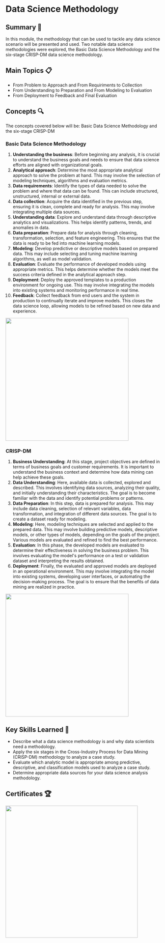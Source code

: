 # Data Science Methodology

## Summary :memo:
In this module, the methodology that can be used to tackle any data science scenario will be presented and used. Two notable data science methodologies were explored, the Basic Data Science Methodology and the six-stage CRISP-DM data science methodology.


## Main Topics :clipboard:
 - From Problem to Approach and From Requiriments to Collection
 - From Understanding to Preparation and From Modeling to Evaluation
 - From Deployment to Feedback and Final Evaluation


## Concepts :mag:
The concepts covered below will be: Basic Data Science Methodology and the six-stage CRISP-DM
### Basic Data Science Methodology
 1. **Understanding the business**: Before beginning any analysis, it is crucial to understand the business goals and needs to ensure that data science efforts are aligned with organizational goals.
 2. **Analytical approach**: Determine the most appropriate analytical approach to solve the problem at hand. This may involve the selection of modeling techniques, algorithms and evaluation metrics.
 3. **Data requirements**: Identify the types of data needed to solve the problem and where that data can be found. This can include structured, unstructured, internal or external data.
 4. **Data collection**: Acquire the data identified in the previous step, ensuring it is clean, complete and ready for analysis. This may involve integrating multiple data sources.
 5. **Understanding data**: Explore and understand data through descriptive analytics and visualizations. This helps identify patterns, trends, and anomalies in data.
 6. **Data preparation**: Prepare data for analysis through cleaning, transformation, selection, and feature engineering. This ensures that the data is ready to be fed into machine learning models.
 7. **Modeling**: Develop predictive or descriptive models based on prepared data. This may include selecting and tuning machine learning algorithms, as well as model validation.
 8. **Evaluation**: Evaluate the performance of developed models using appropriate metrics. This helps determine whether the models meet the success criteria defined in the analytical approach step.
 9. **Deployment**: Deploy the approved templates to a production environment for ongoing use. This may involve integrating the models into existing systems and monitoring performance in real time.
 10. **Feedback**: Collect feedback from end users and the system in production to continually iterate and improve models. This closes the data science loop, allowing models to be refined based on new data and experience.


<a href="https://miro.medium.com/v2/resize:fit:1400/1*YPsZO50dIiEKpW9RqzqsTw.jpeg"><img src="https://miro.medium.com/v2/resize:fit:1400/1*YPsZO50dIiEKpW9RqzqsTw.jpeg" height="400"></a>



### CRISP-DM
 1. **Business Understanding**: At this stage, project objectives are defined in terms of business goals and customer requirements. It is important to understand the business context and determine how data mining can help achieve these goals.
 2. **Data Understanding**: Here, available data is collected, explored and described. This involves identifying data sources, analyzing their quality, and initially understanding their characteristics. The goal is to become familiar with the data and identify potential problems or patterns.
 3. **Data Preparation**: In this step, data is prepared for analysis. This may include data cleaning, selection of relevant variables, data transformation, and integration of different data sources. The goal is to create a dataset ready for modeling.
 4. **Modeling**: Here, modeling techniques are selected and applied to the prepared data. This may involve building predictive models, descriptive models, or other types of models, depending on the goals of the project. Various models are evaluated and refined to find the best performance.
 5. **Evaluation**: In this phase, the developed models are evaluated to determine their effectiveness in solving the business problem. This involves evaluating the model's performance on a test or validation dataset and interpreting the results obtained.
 6. **Deployment**: Finally, the evaluated and approved models are deployed in an operational environment. This may involve integrating the model into existing systems, developing user interfaces, or automating the decision-making process. The goal is to ensure that the benefits of data mining are realized in practice.


<a href="https://encrypted-tbn0.gstatic.com/images?q=tbn:ANd9GcQPNAp_nuixuA7dTABd4gGwI8NS8bf89pj-1ZKCdmBbFw&s"><img src="https://encrypted-tbn0.gstatic.com/images?q=tbn:ANd9GcQPNAp_nuixuA7dTABd4gGwI8NS8bf89pj-1ZKCdmBbFw&s" height="400"></a>


## Key Skills Learned :key:
 - Describe what a data science methodology is and why data scientists need a methodology.
 - Apply the six stages in the Cross-Industry Process for Data Mining (CRISP-DM) methodology to analyze a case study.
 - Evaluate which analytic model is appropriate among predictive, descriptive, and classification models used to analyze a case study.
 - Determine appropriate data sources for your data science analysis methodology.


## Certificates :trophy:

<a href="https://www.coursera.org/account/accomplishments/verify/743FKDRCFLYC"><img src="https://s3.amazonaws.com/coursera_assets/meta_images/generated/CERTIFICATE_LANDING_PAGE/CERTIFICATE_LANDING_PAGE~743FKDRCFLYC/CERTIFICATE_LANDING_PAGE~743FKDRCFLYC.jpeg" height="430"></a>
